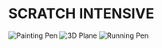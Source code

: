 # SCRATCH INTENSIVE
![Painting Pen](https://user-images.githubusercontent.com/54014444/121877940-5bada700-cd35-11eb-9e34-9a8848a4ff7d.png)
![3D Plane](https://user-images.githubusercontent.com/54014444/121878467-ee4e4600-cd35-11eb-98b0-a33891d239bc.png)
![Running Pen](https://user-images.githubusercontent.com/54014444/121878472-f0180980-cd35-11eb-9609-7207307dcbc6.png)

